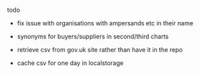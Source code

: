 todo

- fix issue with organisations with ampersands etc in their name

- synonyms for buyers/suppliers in second/third charts

- retrieve csv from gov.uk site rather than have it in the repo

- cache csv for one day in localstorage


